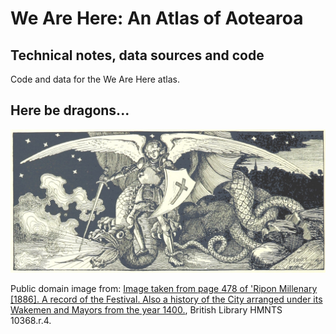 # We Are Here: An Atlas of Aotearoa
## Technical notes, data sources and code

Code and data for the We Are Here atlas.



## Here be dragons...

![Angel and dragon](11301297315_ec1df832bd_o.jpg)

Public domain image from: [Image taken from page 478 of 'Ripon Millenary [1886]. A record of the Festival. Also a history of the City arranged under its Wakemen and Mayors from the year 1400.](https://www.flickr.com/photos/britishlibrary/11301297315/in/gallery-141992302@N07-72157676374914694/), British Library HMNTS 10368.r.4.